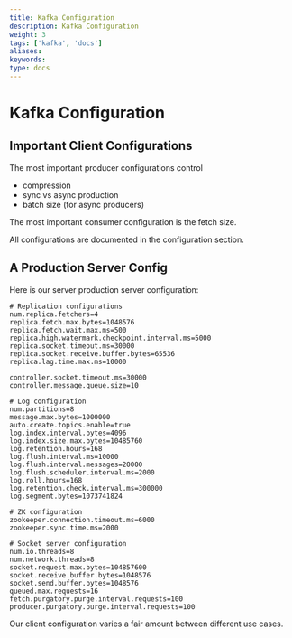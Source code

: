 ```yaml
---
title: Kafka Configuration
description: Kafka Configuration
weight: 3
tags: ['kafka', 'docs']
aliases: 
keywords: 
type: docs
---
```


# Kafka Configuration

## Important Client Configurations

The most important producer configurations control 

  * compression
  * sync vs async production
  * batch size (for async producers)

The most important consumer configuration is the fetch size. 

All configurations are documented in the configuration section. 

## A Production Server Config

Here is our server production server configuration: 
    
    
    # Replication configurations
    num.replica.fetchers=4
    replica.fetch.max.bytes=1048576
    replica.fetch.wait.max.ms=500
    replica.high.watermark.checkpoint.interval.ms=5000
    replica.socket.timeout.ms=30000
    replica.socket.receive.buffer.bytes=65536
    replica.lag.time.max.ms=10000
    
    controller.socket.timeout.ms=30000
    controller.message.queue.size=10
    
    # Log configuration
    num.partitions=8
    message.max.bytes=1000000
    auto.create.topics.enable=true
    log.index.interval.bytes=4096
    log.index.size.max.bytes=10485760
    log.retention.hours=168
    log.flush.interval.ms=10000
    log.flush.interval.messages=20000
    log.flush.scheduler.interval.ms=2000
    log.roll.hours=168
    log.retention.check.interval.ms=300000
    log.segment.bytes=1073741824
    
    # ZK configuration
    zookeeper.connection.timeout.ms=6000
    zookeeper.sync.time.ms=2000
    
    # Socket server configuration
    num.io.threads=8
    num.network.threads=8
    socket.request.max.bytes=104857600
    socket.receive.buffer.bytes=1048576
    socket.send.buffer.bytes=1048576
    queued.max.requests=16
    fetch.purgatory.purge.interval.requests=100
    producer.purgatory.purge.interval.requests=100
    

Our client configuration varies a fair amount between different use cases. 
